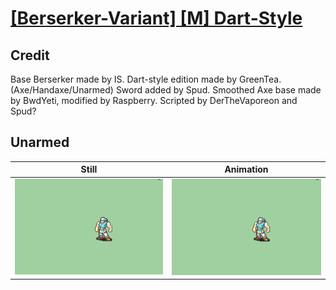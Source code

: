 # [\[Berserker-Variant\] \[M\] Dart-Style](../)

## Credit

Base Berserker made by IS.
Dart-style edition made by GreenTea. (Axe/Handaxe/Unarmed)
Sword added by Spud.
Smoothed Axe base made by BwdYeti, modified by Raspberry.
Scripted by DerTheVaporeon and Spud?
	
## Unarmed

| Still | Animation |
| :---: | :-------: |
| ![Unarmed still](./Unarmed_000.png) | ![Unarmed animation](./Unarmed.gif) |
